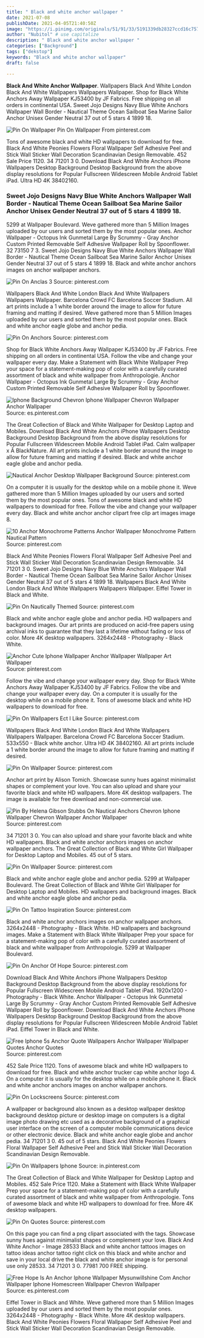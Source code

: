 ```yaml
---
title: " Black and white anchor wallpaper "
date: 2021-07-08
publishDate: 2021-04-05T21:40:50Z
image: "https://i.pinimg.com/originals/51/91/33/5191339db28327ccd16c757d2f8b14ec.jpg"
author: "Nubitol" # use capitalize
description: " Black and white anchor wallpaper "
categories: ["Background"]
tags: ["dekstop"]
keywords: "Black and white anchor wallpaper"
draft: false

---
```



**Black And White Anchor Wallpaper**. Wallpapers Black And White London Black And White Wallpapers Wallpapers Wallpaper. Shop for Black White Anchors Away Wallpaper KJ53400 by JF Fabrics. Free shipping on all orders in continental USA. Sweet Jojo Designs Navy Blue White Anchors Wallpaper Wall Border - Nautical Theme Ocean Sailboat Sea Marine Sailor Anchor Unisex Gender Neutral 37 out of 5 stars 4 1899 18.

![Pin On Wallpaper](https://i.pinimg.com/originals/84/17/b1/8417b1ae2722628b6b795493c58f6c51.jpg "Pin On Wallpaper")
Pin On Wallpaper From pinterest.com


Tons of awesome black and white HD wallpapers to download for free. Black And White Peonies Flowers Floral Wallpaper Self Adhesive Peel and Stick Wall Sticker Wall Decoration Scandinavian Design Removable. 452 Sale Price 1120. 34 71201 3 0. Download Black And White Anchors iPhone Wallpapers Desktop Background Desktop Background from the above display resolutions for Popular Fullscreen Widescreen Mobile Android Tablet iPad. Ultra HD 4K 38402160.

### Sweet Jojo Designs Navy Blue White Anchors Wallpaper Wall Border - Nautical Theme Ocean Sailboat Sea Marine Sailor Anchor Unisex Gender Neutral 37 out of 5 stars 4 1899 18.

5299 at Wallpaper Boulevard. Weve gathered more than 5 Million Images uploaded by our users and sorted them by the most popular ones. Anchor Wallpaper - Octopus Ink Gunmetal Large By Scrummy - Gray Anchor Custom Printed Removable Self Adhesive Wallpaper Roll by Spoonflower. 32 73150 7 3. Sweet Jojo Designs Navy Blue White Anchors Wallpaper Wall Border - Nautical Theme Ocean Sailboat Sea Marine Sailor Anchor Unisex Gender Neutral 37 out of 5 stars 4 1899 18. Black and white anchor anchors images on anchor wallpaper anchors.


![Pin On Anclas 3](https://i.pinimg.com/originals/09/dc/e3/09dce3b0bbea76ae2e17a34a79f5ea44.jpg "Pin On Anclas 3")
Source: pinterest.com

Wallpapers Black And White London Black And White Wallpapers Wallpapers Wallpaper. Barcelona Crowd FC Barcelona Soccer Stadium. All art prints include a 1 white border around the image to allow for future framing and matting if desired. Weve gathered more than 5 Million Images uploaded by our users and sorted them by the most popular ones. Black and white anchor eagle globe and anchor pedia.

![Pin On Anchors](https://i.pinimg.com/originals/6d/94/8e/6d948edf8608976d81c72fbba6b08e44.jpg "Pin On Anchors")
Source: pinterest.com

Shop for Black White Anchors Away Wallpaper KJ53400 by JF Fabrics. Free shipping on all orders in continental USA. Follow the vibe and change your wallpaper every day. Make a Statement with Black White Wallpaper Prep your space for a statement-making pop of color with a carefully curated assortment of black and white wallpaper from Anthropologie. Anchor Wallpaper - Octopus Ink Gunmetal Large By Scrummy - Gray Anchor Custom Printed Removable Self Adhesive Wallpaper Roll by Spoonflower.

![Iphone Background Chevron Iphone Wallpaper Chevron Wallpaper Anchor Wallpaper](https://i.pinimg.com/originals/e4/91/c1/e491c17831d4c73f640a25cc8259a3c4.jpg "Iphone Background Chevron Iphone Wallpaper Chevron Wallpaper Anchor Wallpaper")
Source: es.pinterest.com

The Great Collection of Black and White Wallpaper for Desktop Laptop and Mobiles. Download Black And White Anchors iPhone Wallpapers Desktop Background Desktop Background from the above display resolutions for Popular Fullscreen Widescreen Mobile Android Tablet iPad. Calm wallpaper x Â BlackNature. All art prints include a 1 white border around the image to allow for future framing and matting if desired. Black and white anchor eagle globe and anchor pedia.

![Nautical Anchor Desktop Wallpaper Background](https://i.pinimg.com/originals/4f/33/dd/4f33dd93f0eb7b0a4aae61330398e2cc.jpg "Nautical Anchor Desktop Wallpaper Background")
Source: pinterest.com

On a computer it is usually for the desktop while on a mobile phone it. Weve gathered more than 5 Million Images uploaded by our users and sorted them by the most popular ones. Tons of awesome black and white HD wallpapers to download for free. Follow the vibe and change your wallpaper every day. Black and white anchor anchor clipart free clip art images image 8.

![10 Anchor Monochrome Patterns Anchor Wallpaper Monochrome Pattern Nautical Pattern](https://i.pinimg.com/originals/7b/0c/c6/7b0cc6ffdc22a8c46642c927fbd8cea1.jpg "10 Anchor Monochrome Patterns Anchor Wallpaper Monochrome Pattern Nautical Pattern")
Source: pinterest.com

Black And White Peonies Flowers Floral Wallpaper Self Adhesive Peel and Stick Wall Sticker Wall Decoration Scandinavian Design Removable. 34 71201 3 0. Sweet Jojo Designs Navy Blue White Anchors Wallpaper Wall Border - Nautical Theme Ocean Sailboat Sea Marine Sailor Anchor Unisex Gender Neutral 37 out of 5 stars 4 1899 18. Wallpapers Black And White London Black And White Wallpapers Wallpapers Wallpaper. Eiffel Tower in Black and White.

![Pin On Nautically Themed](https://i.pinimg.com/originals/64/62/ca/6462ca1f713545155128f3db132c5985.jpg "Pin On Nautically Themed")
Source: pinterest.com

Black and white anchor eagle globe and anchor pedia. HD wallpapers and background images. Our art prints are produced on acid-free papers using archival inks to guarantee that they last a lifetime without fading or loss of color. More 4K desktop wallpapers. 3264x2448 - Photography - Black White.

![Anchor Cute Iphone Wallpaper Anchor Wallpaper Wallpaper Art Wallpaper](https://i.pinimg.com/originals/2a/b7/e5/2ab7e525e29f92506095aa644a022563.jpg "Anchor Cute Iphone Wallpaper Anchor Wallpaper Wallpaper Art Wallpaper")
Source: pinterest.com

Follow the vibe and change your wallpaper every day. Shop for Black White Anchors Away Wallpaper KJ53400 by JF Fabrics. Follow the vibe and change your wallpaper every day. On a computer it is usually for the desktop while on a mobile phone it. Tons of awesome black and white HD wallpapers to download for free.

![Pin On Wallpapers Ect I Like](https://i.pinimg.com/originals/6a/a6/7a/6aa67ab3c294a8b659e0bbd166ba9ec1.jpg "Pin On Wallpapers Ect I Like")
Source: pinterest.com

Wallpapers Black And White London Black And White Wallpapers Wallpapers Wallpaper. Barcelona Crowd FC Barcelona Soccer Stadium. 533x550 - Black white anchor. Ultra HD 4K 38402160. All art prints include a 1 white border around the image to allow for future framing and matting if desired.

![Pin On Wallpaper](https://i.pinimg.com/originals/94/ca/d9/94cad935b7788695602b728ff3bada05.jpg "Pin On Wallpaper")
Source: pinterest.com

Anchor art print by Alison Tomich. Showcase sunny hues against minimalist shapes or complement your love. You can also upload and share your favorite black and white HD wallpapers. More 4K desktop wallpapers. The image is available for free download and non-commercial use.

![Pin By Helena Gibson Stubbs On Nautical Anchors Chevron Iphone Wallpaper Chevron Wallpaper Anchor Wallpaper](https://i.pinimg.com/originals/eb/7f/dc/eb7fdc37914cb60286a03950fd6d718f.jpg "Pin By Helena Gibson Stubbs On Nautical Anchors Chevron Iphone Wallpaper Chevron Wallpaper Anchor Wallpaper")
Source: pinterest.com

34 71201 3 0. You can also upload and share your favorite black and white HD wallpapers. Black and white anchor anchors images on anchor wallpaper anchors. The Great Collection of Black and White Girl Wallpaper for Desktop Laptop and Mobiles. 45 out of 5 stars.

![Pin On Wallpaper](https://i.pinimg.com/originals/84/17/b1/8417b1ae2722628b6b795493c58f6c51.jpg "Pin On Wallpaper")
Source: pinterest.com

Black and white anchor eagle globe and anchor pedia. 5299 at Wallpaper Boulevard. The Great Collection of Black and White Girl Wallpaper for Desktop Laptop and Mobiles. HD wallpapers and background images. Black and white anchor eagle globe and anchor pedia.

![Pin On Tattoo Inspiration](https://i.pinimg.com/originals/04/74/42/0474422e2a7fa6a83c82cc762a481a3d.jpg "Pin On Tattoo Inspiration")
Source: pinterest.com

Black and white anchor anchors images on anchor wallpaper anchors. 3264x2448 - Photography - Black White. HD wallpapers and background images. Make a Statement with Black White Wallpaper Prep your space for a statement-making pop of color with a carefully curated assortment of black and white wallpaper from Anthropologie. 5299 at Wallpaper Boulevard.

![Pin On Anchor Of Hope](https://i.pinimg.com/originals/3b/70/33/3b70330cd2804d456cefb24821a2a710.jpg "Pin On Anchor Of Hope")
Source: pinterest.com

Download Black And White Anchors iPhone Wallpapers Desktop Background Desktop Background from the above display resolutions for Popular Fullscreen Widescreen Mobile Android Tablet iPad. 1920x1200 - Photography - Black White. Anchor Wallpaper - Octopus Ink Gunmetal Large By Scrummy - Gray Anchor Custom Printed Removable Self Adhesive Wallpaper Roll by Spoonflower. Download Black And White Anchors iPhone Wallpapers Desktop Background Desktop Background from the above display resolutions for Popular Fullscreen Widescreen Mobile Android Tablet iPad. Eiffel Tower in Black and White.

![Free Iphone 5s Anchor Quote Wallpapers Anchor Wallpaper Wallpaper Quotes Anchor Quotes](https://i.pinimg.com/originals/cb/a9/ff/cba9ff2f2f0da3107cc88a5674ed5942.jpg "Free Iphone 5s Anchor Quote Wallpapers Anchor Wallpaper Wallpaper Quotes Anchor Quotes")
Source: pinterest.com

452 Sale Price 1120. Tons of awesome black and white HD wallpapers to download for free. Black and white anchor trucker cap white anchor logo 4. On a computer it is usually for the desktop while on a mobile phone it. Black and white anchor anchors images on anchor wallpaper anchors.

![Pin On Lockscreens](https://i.pinimg.com/736x/2e/ea/f9/2eeaf933fb6831c30d3aada4a76f8f6d.jpg "Pin On Lockscreens")
Source: pinterest.com

A wallpaper or background also known as a desktop wallpaper desktop background desktop picture or desktop image on computers is a digital image photo drawing etc used as a decorative background of a graphical user interface on the screen of a computer mobile communications device or other electronic device. Black and white anchor eagle globe and anchor pedia. 34 71201 3 0. 45 out of 5 stars. Black And White Peonies Flowers Floral Wallpaper Self Adhesive Peel and Stick Wall Sticker Wall Decoration Scandinavian Design Removable.

![Pin On Wallpapers Iphone](https://i.pinimg.com/originals/81/e3/b5/81e3b5d358c66e387c992134a20ca46a.jpg "Pin On Wallpapers Iphone")
Source: in.pinterest.com

The Great Collection of Black and White Wallpaper for Desktop Laptop and Mobiles. 452 Sale Price 1120. Make a Statement with Black White Wallpaper Prep your space for a statement-making pop of color with a carefully curated assortment of black and white wallpaper from Anthropologie. Tons of awesome black and white HD wallpapers to download for free. More 4K desktop wallpapers.

![Pin On Quotes](https://i.pinimg.com/originals/b8/b0/44/b8b044d1dbca3bac52f1b8455eb9d4eb.jpg "Pin On Quotes")
Source: pinterest.com

On this page you can find a png clipart associated with the tags. Showcase sunny hues against minimalist shapes or complement your love. Black And White Anchor - Image 28533 Black and white anchor tattoos images on tattoo ideas anchor tattoo right click on this black and white anchor and save in your local drive the black and white anchor image is for personal use only 28533. 34 71201 3 0. 77981 700 FREE shipping.

![Free Hope Is An Anchor Iphone Wallpaper Mysunwillshine Com Anchor Wallpaper Iphone Homescreen Wallpaper Chevron Wallpaper](https://i.pinimg.com/originals/51/91/33/5191339db28327ccd16c757d2f8b14ec.jpg "Free Hope Is An Anchor Iphone Wallpaper Mysunwillshine Com Anchor Wallpaper Iphone Homescreen Wallpaper Chevron Wallpaper")
Source: es.pinterest.com

Eiffel Tower in Black and White. Weve gathered more than 5 Million Images uploaded by our users and sorted them by the most popular ones. 3264x2448 - Photography - Black White. More 4K desktop wallpapers. Black And White Peonies Flowers Floral Wallpaper Self Adhesive Peel and Stick Wall Sticker Wall Decoration Scandinavian Design Removable.

